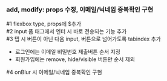 ### add, modify: props 수정, 이메일/닉네임 중복확인 구현

#1 flexbox type, props에 $추가 <br>
#2 input 폼 태그에서 엔터 시 바로 전송되는 기능 추가 <br>
#3 탭 시 버튼이 아닌 다음 input, 버튼으로 넘어가도록 tabindex 추가

- 로그인에는 이메일 비밀번호 제출버튼 순서 지정
- 회원가입에는 remove, hide/visible 버튼만 순서 제외

#4 onBlur 시 이메일/닉네임 중복확인 구현 <br>
